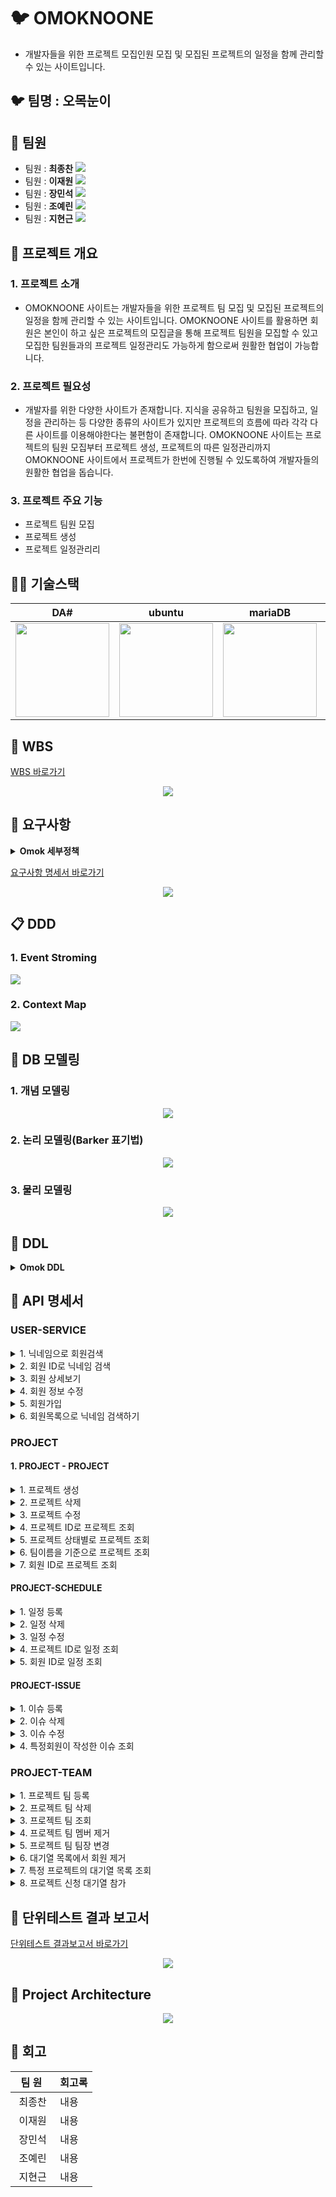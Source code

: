 # 🐦 OMOKNOONE

- 개발자들을 위한 프로젝트 모집인원 모집 및 모집된 프로젝트의 일정을 함께 관리할 수 있는 사이트입니다.

##  🐦 팀명 : 오목눈이

##  🙂 팀원

- 팀원 : **최종찬**
[<img src="https://img.shields.io/badge/Github-Link-181717?logo=Github">](https://github.com/CJC0512)
- 팀원 : **이재원**
[<img src="https://img.shields.io/badge/Github-Link-181717?logo=Github">](https://github.com/jlee38266)
- 팀원 : **장민석**
[<img src="https://img.shields.io/badge/Github-Link-181717?logo=Github">](https://github.com/ms1011)
- 팀원 : **조예린**
[<img src="https://img.shields.io/badge/Github-Link-181717?logo=Github">](https://github.com/orlzlL)
- 팀원 : **지현근**
[<img src="https://img.shields.io/badge/Github-Link-181717?logo=Github">](https://github.com/jihyeongeun)


##  📝 프로젝트 개요

### 1. 프로젝트 소개

- OMOKNOONE 사이트는 개발자들을 위한 프로젝트 팀 모집 및 모집된 프로젝트의 일정을 함께 관리할 수 있는 사이트입니다. OMOKNOONE 사이트를 활용하면 회원은 본인이 하고 싶은 프로젝트의 모집글을 통해 프로젝트 팀원을 모집할 수 있고 모집한 팀원들과의 프로젝트 일정관리도 가능하게 함으로써 원활한 협업이 가능합니다.

### 2. 프로젝트 필요성

- 개발자를 위한 다양한 사이트가 존재합니다. 지식을 공유하고 팀원을 모집하고, 일정을 관리하는 등 다양한 종류의 사이트가 있지만 프로젝트의 흐름에 따라 각각 다른 사이트를 이용해야한다는 불편함이 존재합니다.
 OMOKNOONE 사이트는 프로젝트의 팀원 모집부터 프로젝트 생성, 프로젝트의 따른 일정관리까지 OMOKNOONE 사이트에서 프로젝트가 한번에 진행될 수 있도록하여 개발자들의 원활한 협업을 돕습니다.


### 3. 프로젝트 주요 기능

- 프로젝트 팀원 모집
- 프로젝트 생성
- 프로젝트 일정관리리

##  🧑‍💻 기술스택
<div align="center">

|DA#|ubuntu|mariaDB|JPA|Mybatis|
|---|---|---|---|---|
|<img src="https://github.com/beyond-sw-camp/be04-1st-4goda-vite/blob/main/PNG/Readme/da%23.png" height="150" />|<img src="https://github.com/beyond-sw-camp/be04-1st-4goda-vite/blob/main/PNG/Readme/ubuntu.png" height="150" />|<img src="https://github.com/beyond-sw-camp/be04-1st-4goda-vite/blob/main/PNG/Readme/mariadb.png" height="150" />|<img src="https://github.com/OmokNoonE/OmokNoonE/blob/main/img/JPA.png" height="150" />|<img src="https://github.com/OmokNoonE/OmokNoonE/blob/main/img/mybatis.jpg" height="150" />

</div>

##  📃 WBS

[WBS 바로가기](https://docs.google.com/spreadsheets/d/1YxT_lA8VaVXNsjbl9au3YW109yCLpxz5oe4L39z-LwM/edit#gid=1027017419)
<p align="center"><img src="https://github.com/beyond-sw-camp/be04-2nd-OmokNoonE-Omokhub/blob/main/img/%EC%98%A4%EB%AA%A9%EB%88%88%EC%9D%B4%201%EC%B0%A8%20%ED%94%84%EB%A1%9C%EC%A0%9D%ED%8A%B8%20%EB%AC%B8%EC%84%9C%20-%20WBS.png"/></p>

##  📖 요구사항
<details>
<summary><b>Omok 세부정책</b></summary>
    
- 세부정책
  
</details>

[요구사항 명세서 바로가기](https://docs.google.com/spreadsheets/d/1YxT_lA8VaVXNsjbl9au3YW109yCLpxz5oe4L39z-LwM/edit#gid=0)
<p align="center"><img src="https://github.com/beyond-sw-camp/be04-2nd-OmokNoonE-Omokhub/blob/main/img/%EC%98%A4%EB%AA%A9%EB%88%88%EC%9D%B4%201%EC%B0%A8%20%ED%94%84%EB%A1%9C%EC%A0%9D%ED%8A%B8%20%EB%AC%B8%EC%84%9C%20-%20%EC%9A%94%EA%B5%AC%EC%82%AC%ED%95%AD%20%EB%AA%85%EC%84%B8%EC%84%9C%20(2)_1.png"/></p>

##  📋 DDD

### 1. Event Stroming
<img src="https://github.com/OmokNoonE/OmokNoonE/blob/main/img/evnet-stroming.jpg"/>

### 2. Context Map
<img src="https://github.com/OmokNoonE/OmokNoonE/blob/main/img/context-map.jpg"/>

##  📗 DB 모델링

### 1. 개념 모델링
<p align="center"><img src="https://github.com/OmokNoonE/OmokNoonE/blob/main/img/%EA%B0%9C%EB%85%90%EB%AA%A8%EB%8D%B8%EB%A7%81.png"/></p>

### 2. 논리 모델링(Barker 표기법)
<p align="center"><img src="https://github.com/OmokNoonE/OmokNoonE/blob/main/img/logic-model.png"/></p>

### 3. 물리 모델링
<p align="center"><img src="https://github.com/OmokNoonE/OmokNoonE/blob/main/img/PhysicalModel.png"/></p>

##  📁 DDL
<details>
<summary><b>Omok DDL</b></summary>
    
```
CREATE TABLE `PROJECT_TEAM`
(
    `PROJECT_TEAM_ID`    INTEGER NOT NULL AUTO_INCREMENT,
    `MAX_MEMBER`    INTEGER NOT NULL,
    `CURRENT_MEMBER`    INTEGER NOT NULL,
    `TEAM_NAME`    VARCHAR(50) NOT NULL,
    `ADDED_DATE`    VARCHAR(30) DEFAULT NOW() NOT NULL,
    `IS_ACTIVE`    BOOLEAN DEFAULT FALSE NOT NULL,
 PRIMARY KEY ( `PROJECT_TEAM_ID` )
);


CREATE TABLE `NOTICE`
(
    `NOTICE_ID`    INTEGER NOT NULL AUTO_INCREMENT,
    `TITLE`    VARCHAR(50) NOT NULL,
    `CONTENT`    LONGTEXT NOT NULL,
    `POSTED_DATE`    VARCHAR(30) DEFAULT NOW() NOT NULL,
    `LAST_MODIFIED_DATE`    VARCHAR(30) DEFAULT NOW() NOT NULL,
    `IS_DELETED`    BOOLEAN DEFAULT FALSE NOT NULL,
 PRIMARY KEY ( `NOTICE_ID` )
);


CREATE TABLE `REPLY`
(
    `REPLY_ID`    INTEGER NOT NULL AUTO_INCREMENT,
    `CONTENT`    LONGTEXT NOT NULL,
    `POSTED_DATE`    VARCHAR(30) DEFAULT NOW() NOT NULL,
    `LAST_MODIFIED_DATE`    VARCHAR(30) DEFAULT NOW() NOT NULL,
    `COMMENT_ID`    INTEGER NOT NULL,
    `IS_DELETED`    BOOLEAN DEFAULT FALSE NOT NULL,
    `MEMBER_ID`    VARCHAR(20) NOT NULL,
 PRIMARY KEY ( `REPLY_ID` )
);


CREATE TABLE `PERSONAL_LINK`
(
    `URL`    VARCHAR(255) NOT NULL,
    `MEMBER_ID`    VARCHAR(20) NOT NULL,
 PRIMARY KEY ( `URL`,`MEMBER_ID` )
);


CREATE TABLE `PROJECT_MEMBER`
(
    `PROJECT_MEMBER_ID`    INTEGER NOT NULL AUTO_INCREMENT,
    `MEMBER_ID`    VARCHAR(20) NOT NULL,
    `PROJECT_TEAM_ID`    INTEGER NOT NULL,
    `MEMBER_CATEGORY`    VARCHAR(255) NOT NULL,
 PRIMARY KEY ( `PROJECT_MEMBER_ID` )
);


CREATE TABLE `PROJECT`
(
    `PROJECT_ID`    INTEGER NOT NULL AUTO_INCREMENT,
    `TITLE`    VARCHAR(50) NOT NULL,
    `START_DATE`    VARCHAR(30) NOT NULL,
    `END_DATE`    VARCHAR(30),
    `LAST_MODIFIED_DATE`    VARCHAR(30) DEFAULT NOW() NOT NULL,
    `STATUS`    VARCHAR(20) NOT NULL,
    `PROJECT_TEAM_ID`    INTEGER NOT NULL,
    `PROJECT_MEMBER_ID`    INTEGER NOT NULL,
    `IS_PUBLIC`    BOOLEAN DEFAULT TRUE NOT NULL,
 PRIMARY KEY ( `PROJECT_ID` )
);


CREATE TABLE `ISSUE`
(
    `ISSUE_ID`    INTEGER NOT NULL AUTO_INCREMENT,
    `TITLE`    VARCHAR(50) NOT NULL,
    `CONTENT`    LONGTEXT NOT NULL,
    `IS_CLOSED`    BOOLEAN DEFAULT FALSE NOT NULL,
    `POSTED_DATE`    VARCHAR(30) DEFAULT NOW() NOT NULL,
    `CLOSED_DATE`    VARCHAR(30),
    `LAST_MODIFIED_DATE`    VARCHAR(30) DEFAULT NOW() NOT NULL,
    `PROJECT_MEMBER_ID`    INTEGER NOT NULL,
    `PROJECT_ID`    INTEGER NOT NULL,
 PRIMARY KEY ( `ISSUE_ID` )
);


CREATE TABLE `BOOKMARK`
(
    `BOOKMARK_ID`    INTEGER NOT NULL AUTO_INCREMENT,
    `IS_LIKE`    BOOLEAN DEFAULT FALSE NOT NULL,
    `IS_BOOKMARK`    BOOLEAN DEFAULT FALSE NOT NULL,
    `ADDED_DATE`    VARCHAR(30) DEFAULT NOW() NOT NULL,
    `SEEKING_MEMBER_POST_ID`    INTEGER NOT NULL,
    `MEMBER_ID`    VARCHAR(20) NOT NULL,
 PRIMARY KEY ( `BOOKMARK_ID` )
);


CREATE TABLE `SCHEDULE`
(
    `SCHEDULE_ID`    INTEGER NOT NULL AUTO_INCREMENT,
    `START_DATE`    VARCHAR(30) NOT NULL,
    `END_DATE`    VARCHAR(30),
    `TITLE`    VARCHAR(50) NOT NULL,
    `CONTENT`    LONGTEXT NOT NULL,
    `PROGRESS`    FLOAT DEFAULT 0 NOT NULL,
    `LAST_MODIFIED_DATE`    VARCHAR(30) DEFAULT NOW() NOT NULL,
    `PROJECT_MEMBER_ID`    INTEGER NOT NULL,
    `PROJECT_ID`    INTEGER NOT NULL,
 PRIMARY KEY ( `SCHEDULE_ID` )
);


CREATE TABLE `POST`
(
    `POSTING_ID`    INTEGER NOT NULL AUTO_INCREMENT,
    `TITLE`    VARCHAR(50) NOT NULL,
    `CONTENT`    LONGTEXT NOT NULL,
    `POSTED_DATE`    VARCHAR(30) DEFAULT NOW() NOT NULL,
    `HITS`    INTEGER DEFAULT 0 NOT NULL,
    `LAST_MODIFIED_DATE`    VARCHAR(30) DEFAULT NOW() NOT NULL,
    `MEMBER_ID`    VARCHAR(20) NOT NULL,
    `IS_DELETED`    BOOLEAN DEFAULT FALSE NOT NULL,
 PRIMARY KEY ( `POSTING_ID` )
);


CREATE TABLE `PROFILE`
(
    `PROFILE_ID`    INTEGER NOT NULL AUTO_INCREMENT,
    `TILTLE`    VARCHAR(50) NOT NULL,
    `CONTENT`    LONGTEXT NOT NULL,
    `TECH_STACK`    VARCHAR(255),
    `MEMBER_ID`    VARCHAR(20) NOT NULL,
    `IS_DELETED`    BOOLEAN DEFAULT FALSE NOT NULL,
 PRIMARY KEY ( `PROFILE_ID` )
);


CREATE TABLE `COMMENT`
(
    `COMMENT_ID`    INTEGER NOT NULL AUTO_INCREMENT,
    `CONTENT`    LONGTEXT NOT NULL,
    `POSTED_DATE`    VARCHAR(30) DEFAULT NOW() NOT NULL,
    `LAST_MODIFIED_DATE`    VARCHAR(30) DEFAULT NOW() NOT NULL,
    `MEMBER_ID`    VARCHAR(20) NOT NULL,
    `IS_DELETED`    BOOLEAN DEFAULT FALSE NOT NULL,
    `COMMENT_CATEGORY`    VARCHAR(20) NOT NULL,
    `POSTING_ID`    INTEGER,
    `SEEKING_MEMBER_POST_ID`    INTEGER,
    `ISSUE_ID`    INTEGER,
 PRIMARY KEY ( `COMMENT_ID` )
);


CREATE TABLE `JOIN_WAITING_MEMBER`
(
    `JOIN_WAITING_MEMBER_ID`    INTEGER NOT NULL AUTO_INCREMENT,
    `PROJECT_TEAM_ID`    INTEGER NOT NULL,
    `MEMBER_ID`    VARCHAR(20) NOT NULL,
    `CATEGORY`    VARCHAR(10) NOT NULL,
    `JOIN_DATE`    VARCHAR(30) DEFAULT NOW() NOT NULL,
 PRIMARY KEY ( `JOIN_WAITING_MEMBER_ID` )
);


CREATE TABLE `MEMBER`
(
    `MEMBER_ID`    VARCHAR(20) NOT NULL,
    `NAME`    VARCHAR(30) NOT NULL,
    `NICKNAME`    VARCHAR(20),
    `PASSWORD`    VARCHAR(20) NOT NULL,
    `EMAIL`    VARCHAR(40),
    `PHONE_NUM`    VARCHAR(11),
    `ADDRESS`    VARCHAR(255),
    `BIRTHDAY`    VARCHAR(30),
    `SIGN_UP_DATE`    VARCHAR(30) DEFAULT NOW() NOT NULL,
    `IS_WITHDRAW`    BOOLEAN DEFAULT FALSE NOT NULL,
 PRIMARY KEY ( `MEMBER_ID` )
);


CREATE TABLE `SEEKING_MEMBER_POST`
(
    `SEEKING_MEMBER_POST_ID`    INTEGER NOT NULL AUTO_INCREMENT,
    `TITLE`    VARCHAR(50) NOT NULL,
    `SEEKING_MEMBER`    INTEGER NOT NULL,
    `START_DATE`    VARCHAR(30) NOT NULL,
    `END_DATE`    VARCHAR(30),
    `TECH_STACK`    VARCHAR(255),
    `CONTENT`    LONGTEXT NOT NULL,
    `LAST_MODIFIED_DATE`    VARCHAR(30) DEFAULT NOW() NOT NULL,
    `IS_SEEKING`    BOOLEAN DEFAULT FALSE NOT NULL,
    `MEMBER_ID`    VARCHAR(20) NOT NULL,
    `IS_DELETED`    BOOLEAN DEFAULT FALSE NOT NULL,
    `PROJECT_ID`    INTEGER NOT NULL,
 PRIMARY KEY ( `SEEKING_MEMBER_POST_ID` )
);



ALTER TABLE `REPLY`
 ADD CONSTRAINT `REPLY_FK` FOREIGN KEY ( `COMMENT_ID` )
 REFERENCES `COMMENT` (`COMMENT_ID` );

ALTER TABLE `REPLY`
 ADD CONSTRAINT `REPLY_FK1` FOREIGN KEY ( `MEMBER_ID` )
 REFERENCES `MEMBER` (`MEMBER_ID` );



ALTER TABLE `PERSONAL_LINK`
 ADD CONSTRAINT `PERSONAL_LINK_FK` FOREIGN KEY ( `MEMBER_ID` )
 REFERENCES `MEMBER` (`MEMBER_ID` );



ALTER TABLE `PROJECT_MEMBER`
 ADD CONSTRAINT `PROJECT_MEMBER_FK` FOREIGN KEY ( `MEMBER_ID` )
 REFERENCES `MEMBER` (`MEMBER_ID` );

ALTER TABLE `PROJECT_MEMBER`
 ADD CONSTRAINT `PROJECT_MEMBER_FK1` FOREIGN KEY ( `PROJECT_TEAM_ID` )
 REFERENCES `PROJECT_TEAM` (`PROJECT_TEAM_ID` );



ALTER TABLE `PROJECT`
 ADD CONSTRAINT `PROJECT_FK` FOREIGN KEY ( `PROJECT_TEAM_ID` )
 REFERENCES `PROJECT_TEAM` (`PROJECT_TEAM_ID` );

ALTER TABLE `PROJECT`
 ADD CONSTRAINT `PROJECT_FK1` FOREIGN KEY ( `PROJECT_MEMBER_ID` )
 REFERENCES `PROJECT_MEMBER` (`PROJECT_MEMBER_ID` );



ALTER TABLE `ISSUE`
 ADD CONSTRAINT `ISSUE_FK` FOREIGN KEY ( `PROJECT_MEMBER_ID` )
 REFERENCES `PROJECT_MEMBER` (`PROJECT_MEMBER_ID` );

ALTER TABLE `ISSUE`
 ADD CONSTRAINT `ISSUE_FK1` FOREIGN KEY ( `PROJECT_ID` )
 REFERENCES `PROJECT` (`PROJECT_ID` );



ALTER TABLE `BOOKMARK`
 ADD CONSTRAINT `BOOKMARK_FK` FOREIGN KEY ( `SEEKING_MEMBER_POST_ID` )
 REFERENCES `SEEKING_MEMBER_POST` (`SEEKING_MEMBER_POST_ID` );

ALTER TABLE `BOOKMARK`
 ADD CONSTRAINT `BOOKMARK_FK1` FOREIGN KEY ( `MEMBER_ID` )
 REFERENCES `MEMBER` (`MEMBER_ID` );



ALTER TABLE `SCHEDULE`
 ADD CONSTRAINT `SCHEDULE_FK` FOREIGN KEY ( `PROJECT_MEMBER_ID` )
 REFERENCES `PROJECT_MEMBER` (`PROJECT_MEMBER_ID` );

ALTER TABLE `SCHEDULE`
 ADD CONSTRAINT `SCHEDULE_FK1` FOREIGN KEY ( `PROJECT_ID` )
 REFERENCES `PROJECT` (`PROJECT_ID` );



ALTER TABLE `POST`
 ADD CONSTRAINT `POST_FK` FOREIGN KEY ( `MEMBER_ID` )
 REFERENCES `MEMBER` (`MEMBER_ID` );



ALTER TABLE `PROFILE`
 ADD CONSTRAINT `PROFILE_FK` FOREIGN KEY ( `MEMBER_ID` )
 REFERENCES `MEMBER` (`MEMBER_ID` );



ALTER TABLE `COMMENT`
 ADD CONSTRAINT `COMMENT_FK` FOREIGN KEY ( `POSTING_ID` )
 REFERENCES `POST` (`POSTING_ID` );

ALTER TABLE `COMMENT`
 ADD CONSTRAINT `COMMENT_FK1` FOREIGN KEY ( `MEMBER_ID` )
 REFERENCES `MEMBER` (`MEMBER_ID` );

ALTER TABLE `COMMENT`
 ADD CONSTRAINT `COMMENT_FK2` FOREIGN KEY ( `SEEKING_MEMBER_POST_ID` )
 REFERENCES `SEEKING_MEMBER_POST` (`SEEKING_MEMBER_POST_ID` );

ALTER TABLE `COMMENT`
 ADD CONSTRAINT `COMMENT_FK3` FOREIGN KEY ( `ISSUE_ID` )
 REFERENCES `ISSUE` (`ISSUE_ID` );



ALTER TABLE `JOIN_WAITING_MEMBER`
 ADD CONSTRAINT `JOIN_WAITING_MEMBER_FK` FOREIGN KEY ( `PROJECT_TEAM_ID` )
 REFERENCES `PROJECT_TEAM` (`PROJECT_TEAM_ID` );

ALTER TABLE `JOIN_WAITING_MEMBER`
 ADD CONSTRAINT `JOIN_WAITING_MEMBER_FK1` FOREIGN KEY ( `MEMBER_ID` )
 REFERENCES `MEMBER` (`MEMBER_ID` );



ALTER TABLE `SEEKING_MEMBER_POST`
 ADD CONSTRAINT `SEEKING_MEMBER_POST_FK` FOREIGN KEY ( `MEMBER_ID` )
 REFERENCES `MEMBER` (`MEMBER_ID` );
```
</details>



## 📒 API 명세서
### USER-SERVICE
<details>
<summary> 1. 닉네임으로 회원검색 </summary>
<p align="center"><img src="https://github.com/beyond-sw-camp/be04-2nd-OmokNoonE-Omokhub/blob/main/img/USER_SERVICE-%20%EB%8B%89%EB%84%A4%EC%9E%84%EC%9C%BC%EB%A1%9C%20%ED%9A%8C%EC%9B%90%EA%B2%80%EC%83%89.jpg"/></p>
</details>
<details>
<summary> 2. 회원 ID로 닉네임 검색 </summary>
<p align="center"><img src="https://github.com/beyond-sw-camp/be04-2nd-OmokNoonE-Omokhub/blob/main/img/%ED%9A%8C%EC%9B%90%20id%EB%A1%9C%20%EB%8B%89%EB%84%A4%EC%9E%84%20%EA%B2%80%EC%83%89.jpg"/></p>
</details>
<details>
<summary> 3. 회원 상세보기 </summary>
<p align="center"><img src="https://github.com/beyond-sw-camp/be04-2nd-OmokNoonE-Omokhub/blob/main/img/%ED%9A%8C%EC%9B%90%20%EC%83%81%EC%84%B8%EB%B3%B4%EA%B8%B0.jpg"/></p>
</details>
<details>
<summary> 4. 회원 정보 수정 </summary>
<p align="center"><img src="https://github.com/beyond-sw-camp/be04-2nd-OmokNoonE-Omokhub/blob/main/img/%ED%9A%8C%EC%9B%90%20%EC%A0%95%EB%B3%B4%20%EC%88%98%EC%A0%95.jpg"/></p>
</details>
<details>
<summary> 5. 회원가입 </summary>
<p align="center"><img src="https://github.com/beyond-sw-camp/be04-2nd-OmokNoonE-Omokhub/blob/main/img/%ED%9A%8C%EC%9B%90%EA%B0%80%EC%9E%85.jpg"/></p>
</details>
<details>
<summary> 6. 회원목록으로 닉네임 검색하기 </summary>
<p align="center"><img src="https://github.com/beyond-sw-camp/be04-2nd-OmokNoonE-Omokhub/blob/main/img/%ED%9A%8C%EC%9B%90%EB%AA%A9%EB%A1%9D%EC%9C%BC%EB%A1%9C%20%EB%8B%89%EB%84%A4%EC%9E%84%20%EA%B2%80%EC%83%89%ED%95%98%EA%B8%B0.jpg"/></p>
</details>

### PROJECT
#### 1. PROJECT - PROJECT
<details>
<summary> 1. 프로젝트 생성 </summary>
<p align="center"><img src="https://github.com/beyond-sw-camp/be04-2nd-OmokNoonE-Omokhub/blob/main/img/%ED%94%84%EB%A1%9C%EC%A0%9D%ED%8A%B8%20%EC%83%9D%EC%84%B1.PNG"/></p>
</details>
<details>
<summary> 2. 프로젝트 삭제 </summary>
<p align="center"><img src="https://github.com/beyond-sw-camp/be04-2nd-OmokNoonE-Omokhub/blob/main/img/%ED%94%84%EB%A1%9C%EC%A0%9D%ED%8A%B8%20%EC%82%AD%EC%A0%9C.PNG"/></p>
</details>
<details>
<summary> 3. 프로젝트 수정 </summary>
<p align="center"><img src="https://github.com/beyond-sw-camp/be04-2nd-OmokNoonE-Omokhub/blob/main/img/%ED%94%84%EB%A1%9C%EC%A0%9D%ED%8A%B8%20%EC%88%98%EC%A0%95.PNG"/></p>
</details>
<details>
<summary> 4. 프로젝트 ID로 프로젝트 조회 </summary>
<p align="center"><img src="https://github.com/beyond-sw-camp/be04-2nd-OmokNoonE-Omokhub/blob/main/img/%ED%94%84%EB%A1%9C%EC%A0%9D%ED%8A%B8%20%EC%A1%B0%ED%9A%8C(id%20%EA%B8%B0%EC%A4%80).PNG"/></p>
</details>
<details>
<summary> 5. 프로젝트 상태별로 프로젝트 조회 </summary>
<p align="center"><img src="https://github.com/beyond-sw-camp/be04-2nd-OmokNoonE-Omokhub/blob/main/img/%ED%94%84%EB%A1%9C%EC%A0%9D%ED%8A%B8%20%EC%A1%B0%ED%9A%8C(%EC%83%81%ED%83%9C%20%EA%B8%B0%EC%A4%80).PNG"/></p>
</details>
<details>
<summary> 6. 팀이름을 기준으로 프로젝트 조회 </summary>
<p align="center"><img src="https://github.com/beyond-sw-camp/be04-2nd-OmokNoonE-Omokhub/blob/main/img/%ED%94%84%EB%A1%9C%EC%A0%9D%ED%8A%B8%20%EC%A1%B0%ED%9A%8C(%ED%8C%80%20%EC%9D%B4%EB%A6%84).PNG"/></p>
</details>
<details>
<summary> 7. 회원 ID로 프로젝트 조회 </summary>
<p align="center"><img src="https://github.com/beyond-sw-camp/be04-2nd-OmokNoonE-Omokhub/blob/main/img/%ED%94%84%EB%A1%9C%EC%A0%9D%ED%8A%B8%20%EC%A1%B0%ED%9A%8C(%ED%9A%8C%EC%9B%90id).PNG"/></p>
</details>

#### PROJECT-SCHEDULE
<details>
<summary> 1. 일정 등록 </summary>
<p align="center"><img src="https://github.com/beyond-sw-camp/be04-2nd-OmokNoonE-Omokhub/blob/main/img/%EC%9D%BC%EC%A0%95%20%EB%93%B1%EB%A1%9D.PNG"/></p>
</details>
<details>
<summary> 2. 일정 삭제 </summary>
<p align="center"><img src="https://github.com/beyond-sw-camp/be04-2nd-OmokNoonE-Omokhub/blob/main/img/%EC%9D%BC%EC%A0%95%20%EC%82%AD%EC%A0%9C.PNG"/></p>
</details>
<details>
<summary> 3. 일정 수정 </summary>
<p align="center"><img src="https://github.com/beyond-sw-camp/be04-2nd-OmokNoonE-Omokhub/blob/main/img/%EC%9D%BC%EC%A0%95%20%EC%88%98%EC%A0%95.PNG"/></p>
</details>
<details>
<summary> 4. 프로젝트 ID로 일정 조회 </summary>
<p align="center"><img src="https://github.com/beyond-sw-camp/be04-2nd-OmokNoonE-Omokhub/blob/main/img/%EC%9D%BC%EC%A0%95%20%EC%A1%B0%ED%9A%8C(%ED%94%84%EB%A1%9C%EC%A0%9D%ED%8A%B8id).PNG"/></p>
</details>
<details>
<summary> 5. 회원 ID로 일정 조회 </summary>
<p align="center"><img src="https://github.com/beyond-sw-camp/be04-2nd-OmokNoonE-Omokhub/blob/main/img/%EC%9D%BC%EC%A0%95%20%EC%A1%B0%ED%9A%8C(%ED%9A%8C%EC%9B%90%20id).PNG"/></p>
</details>

#### PROJECT-ISSUE
<details>
<summary> 1. 이슈 등록 </summary>
<p align="center"><img src="https://github.com/beyond-sw-camp/be04-2nd-OmokNoonE-Omokhub/blob/main/img/%EC%9D%B4%EC%8A%88%20%EB%93%B1%EB%A1%9D.jpg"/></p>
</details>
<details>
<summary> 2. 이슈 삭제 </summary>
<p align="center"><img src="https://github.com/beyond-sw-camp/be04-2nd-OmokNoonE-Omokhub/blob/main/img/%EC%9D%B4%EC%8A%88%20%EC%82%AD%EC%A0%9C.jpg"/></p>
</details>
<details>
<summary> 3. 이슈 수정 </summary>
<p align="center"><img src="https://github.com/beyond-sw-camp/be04-2nd-OmokNoonE-Omokhub/blob/main/img/%EC%9D%B4%EC%8A%88%20%EC%88%98%EC%A0%95.jpg"/></p>
</details>
<details>
<summary> 4. 특정회원이 작성한 이슈 조회 </summary>
<p align="center"><img src="https://github.com/beyond-sw-camp/be04-2nd-OmokNoonE-Omokhub/blob/main/img/%ED%8A%B9%EC%A0%95%20%ED%9A%8C%EC%9B%90%EC%9D%B4%20%EC%9E%91%EC%84%B1%ED%95%9C%20%EC%9D%B4%EC%8A%88%20%EC%A1%B0%ED%9A%8C.jpg"/></p>
</details>

### PROJECT-TEAM
<details>
<summary> 1. 프로젝트 팀 등록 </summary>
<p align="center"><img src="https://github.com/beyond-sw-camp/be04-2nd-OmokNoonE-Omokhub/blob/main/img/%ED%94%84%EB%A1%9C%EC%A0%9D%ED%8A%B8%20%ED%8C%80%20%EB%93%B1%EB%A1%9D.png"/></p>
</details>

<details>
<summary> 2. 프로젝트 팀 삭제 </summary>
<p align="center"><img src="https://github.com/beyond-sw-camp/be04-2nd-OmokNoonE-Omokhub/blob/main/img/%ED%94%84%EB%A1%9C%EC%A0%9D%ED%8A%B8%20%ED%8C%80%20%EC%82%AD%EC%A0%9C.png"/></p>
</details>
<details>
<summary> 3. 프로젝트 팀 조회 </summary>
<p align="center"><img src="https://github.com/beyond-sw-camp/be04-2nd-OmokNoonE-Omokhub/blob/main/img/%ED%94%84%EB%A1%9C%EC%A0%9D%ED%8A%B8%20%ED%8C%80%20%EC%A1%B0%ED%9A%8C.png"/></p>
</details>
<details>
<summary> 4. 프로젝트 팀 멤버 제거 </summary>
<p align="center"><img src="https://github.com/beyond-sw-camp/be04-2nd-OmokNoonE-Omokhub/blob/main/img/%ED%94%84%EB%A1%9C%EC%A0%9D%ED%8A%B8%20%ED%8C%80%20%EB%A9%A4%EB%B2%84%20%EC%A0%9C%EA%B1%B0.png"/></p>
</details>
<details>
<summary> 5. 프로젝트 팀 팀장 변경 </summary>
<p align="center"><img src="https://github.com/beyond-sw-camp/be04-2nd-OmokNoonE-Omokhub/blob/main/img/%ED%94%84%EB%A1%9C%EC%A0%9D%ED%8A%B8%20%ED%8C%80%20%ED%8C%80%EC%9E%A5%EB%B3%80%EA%B2%BD.png"/></p>
</details>
<details>
<summary> 6. 대기열 목록에서 회원 제거 </summary>
<p align="center"><img src="https://github.com/beyond-sw-camp/be04-2nd-OmokNoonE-Omokhub/blob/main/img/%EB%8C%80%EA%B8%B0%EC%97%B4%20%EB%AA%A9%EB%A1%9D%EC%97%90%EC%84%9C%20%ED%9A%8C%EC%9B%90%20%EC%A0%9C%EA%B1%B0.png"/></p>
</details>
<details>
<summary> 7. 특정 프로젝트의 대기열 목록 조회 </summary>
<p align="center"><img src="https://github.com/beyond-sw-camp/be04-2nd-OmokNoonE-Omokhub/blob/main/img/%ED%8A%B9%EC%A0%95%20%ED%94%84%EB%A1%9C%EC%A0%9D%ED%8A%B8%EC%9D%98%20%EB%8C%80%EA%B8%B0%EC%97%B4%20%EB%AA%A9%EB%A1%9D%20%EC%A1%B0%ED%9A%8C.png"/></p>
</details>
<details>
<summary> 8. 프로젝트 신청 대기열 참가 </summary>
<p align="center"><img src="https://github.com/beyond-sw-camp/be04-2nd-OmokNoonE-Omokhub/blob/main/img/%ED%94%84%EB%A1%9C%EC%A0%9D%ED%8A%B8%20%EC%8B%A0%EC%B2%AD%20%EB%8C%80%EA%B8%B0%EC%97%B4%20%EC%B0%B8%EA%B0%80.png"/></p>
</details>

## 📃 단위테스트 결과 보고서

[단위테스트 결과보고서 바로가기](https://docs.google.com/spreadsheets/d/1YxT_lA8VaVXNsjbl9au3YW109yCLpxz5oe4L39z-LwM/edit#gid=1417392135)
<p align="center"><img src="https://github.com/beyond-sw-camp/be04-2nd-OmokNoonE-Omokhub/blob/main/img/%EC%98%A4%EB%AA%A9%EB%88%88%EC%9D%B4%201%EC%B0%A8%20%ED%94%84%EB%A1%9C%EC%A0%9D%ED%8A%B8%20%EB%AC%B8%EC%84%9C%20-%20%EB%8B%A8%EC%9C%84%20%ED%85%8C%EC%8A%A4%ED%8A%B8%20%EA%B2%B0%EA%B3%BC%20%EB%B3%B4%EA%B3%A0%EC%84%9C%20(1)_1.png"/></p>

## 📰 Project Architecture
<p align="center"><img src="https://github.com/OmokNoonE/OmokNoonE/blob/main/img/omoknoone-project-architecture.png"/></p>

## 👫 회고
|&nbsp;&nbsp;팀&nbsp;원&nbsp;&nbsp;&nbsp;|회고록|
|:---:|---|
|최종찬|내용|
|이재원|내용|
|장민석|내용|
|조예린|내용|
|지현근|내용|
